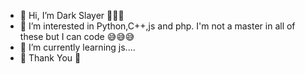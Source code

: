 - 👋 Hi, I’m Dark Slayer 🙋🙋🙋
- 👀 I’m interested in Python,C++,js and php.
     I'm not a master in all of these but I can code 😅😅😅
- 🌱 I’m currently learning js....
- 🙏 Thank You 🙏

<!---
Coder-DarkSlayer/Coder-DarkSlayer is a ✨ special ✨ repository because its `README.md` (this file) appears on your GitHub profile.
You can click the Preview link to take a look at your changes.
--->
